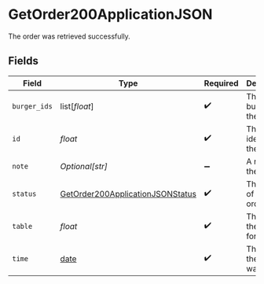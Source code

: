 # GetOrder200ApplicationJSON

The order was retrieved successfully.


## Fields

| Field                                                                                           | Type                                                                                            | Required                                                                                        | Description                                                                                     | Example                                                                                         |
| ----------------------------------------------------------------------------------------------- | ----------------------------------------------------------------------------------------------- | ----------------------------------------------------------------------------------------------- | ----------------------------------------------------------------------------------------------- | ----------------------------------------------------------------------------------------------- |
| `burger_ids`                                                                                    | list[*float*]                                                                                   | :heavy_check_mark:                                                                              | The burgers in the order.                                                                       |                                                                                                 |
| `id`                                                                                            | *float*                                                                                         | :heavy_check_mark:                                                                              | The unique identifier of the order.                                                             | 1                                                                                               |
| `note`                                                                                          | *Optional[str]*                                                                                 | :heavy_minus_sign:                                                                              | A note for the order.                                                                           | No onions.                                                                                      |
| `status`                                                                                        | [GetOrder200ApplicationJSONStatus](../../models/operations/getorder200applicationjsonstatus.md) | :heavy_check_mark:                                                                              | The status of the order.                                                                        | pending                                                                                         |
| `table`                                                                                         | *float*                                                                                         | :heavy_check_mark:                                                                              | The table the order is for.                                                                     | 1                                                                                               |
| `time`                                                                                          | [date](https://docs.python.org/3/library/datetime.html#date-objects)                            | :heavy_check_mark:                                                                              | The time the order was placed.                                                                  | 2021-01-01T00:00:00.000Z                                                                        |